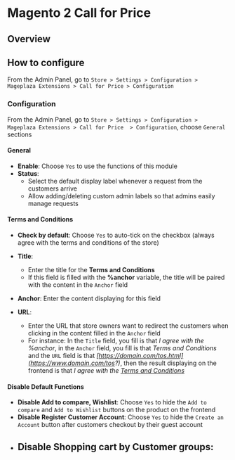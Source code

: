 # Magento 2 Call for Price

## Overview

## How to configure

From the Admin Panel, go to ``Store > Settings > Configuration > Mageplaza Extensions > Call for Price > Configuration``

### Configuration
From the Admin Panel, go to ``Store > Settings > Configuration > Mageplaza Extensions > Call for Price  > Configuration``, choose ``General`` sections

#### General

- **Enable**: Choose `Yes` to use the functions of this module
- **Status**:
  - Select the default display label whenever a request from the customers arrive
  - Allow adding/deleting custom admin labels so that admins easily manage requests
  
#### Terms and Conditions

- **Check by default**: Choose `Yes` to auto-tick on the checkbox (always agree with the terms and conditions of the store)
- **Title**:
  - Enter the title for the **Terms and Conditions**
  - If this field is filled with the **%anchor** variable, the title will be paired with the content in the `Anchor` field
  
- **Anchor**: Enter the content displaying for this field
- **URL**:
  - Enter the URL that store owners want to redirect the customers when clicking in the content filled in the `Anchor` field
  - For instance: In the `Title` field, you fill is that *I agree with the %anchor*, in the `Anchor` field, you fill is that *Terms and Conditions* and the `URL` field is that *[https://domain.com/tos.html](https://www.domain.com/tos?)*, then the result displaying on the frontend is that *I agree with the <a href="https://domain.com/tos.html">Terms and Conditions</a>*

#### Disable Default Functions

- **Disable Add to compare, Wishlist**: Choose `Yes` to hide the `Add to compare` and `Add to Wishlist` buttons on the product on the frontend
- **Disable Register Customer Account**: Choose `Yes` to hide the `Create an Account` button after customers checkout by their guest account
- **Disable Shopping cart by Customer groups**:
  - 
